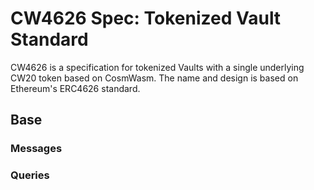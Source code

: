 # CW4626 Spec: Tokenized Vault Standard

CW4626 is a specification for tokenized Vaults with a single underlying CW20 token based on CosmWasm.
The name and design is based on Ethereum's ERC4626 standard.


## Base

### Messages

### Queries
